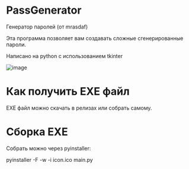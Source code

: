 # PassGenerator
Генератор паролей (от mrasdaf)

Эта программа позволяет вам создавать сложные сгенерированные пароли.

Написано на python с использованием tkinter

![image](https://user-images.githubusercontent.com/104437646/166110757-7bf91dae-fed5-4b56-9e17-1a23aa49feb0.png)


# Как получить EXE файл

EXE файл можно скачать в релизах или собрать самому.

# Сборка EXE

Собрать можно через pyinstaller:

pyinstaller -F -w -i icon.ico main.py
